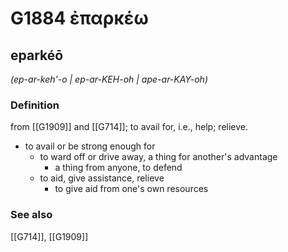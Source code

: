 # G1884 ἐπαρκέω

## eparkéō

_(ep-ar-keh'-o | ep-ar-KEH-oh | ape-ar-KAY-oh)_

### Definition

from [[G1909]] and [[G714]]; to avail for, i.e., help; relieve.

- to avail or be strong enough for
  - to ward off or drive away, a thing for another's advantage
    - a thing from anyone, to defend
  - to aid, give assistance, relieve
    - to give aid from one's own resources

### See also

[[G714]], [[G1909]]

